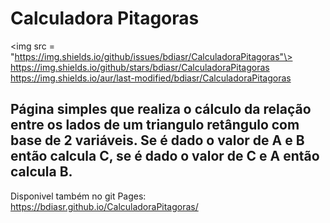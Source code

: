 # Calculadora Pitagoras


<img src = "https://img.shields.io/github/issues/bdiasr/CalculadoraPitagoras"\> https://img.shields.io/github/stars/bdiasr/CalculadoraPitagoras https://img.shields.io/aur/last-modified/bdiasr/CalculadoraPitagoras

## Página simples que realiza o cálculo da relação entre os lados de um triangulo retângulo com base de 2 variáveis. Se é dado o valor de A e B então calcula C, se é dado o valor de C e A então calcula B. 

Disponivel também no git Pages: https://bdiasr.github.io/CalculadoraPitagoras/



